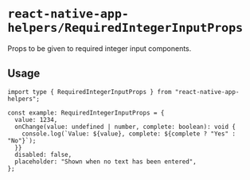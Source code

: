 # `react-native-app-helpers/RequiredIntegerInputProps`

Props to be given to required integer input components.

## Usage

```tsx
import type { RequiredIntegerInputProps } from "react-native-app-helpers";

const example: RequiredIntegerInputProps = {
  value: 1234,
  onChange(value: undefined | number, complete: boolean): void {
    console.log(`Value: ${value}, complete: ${complete ? "Yes" : "No"}`);
  }}
  disabled: false,
  placeholder: "Shown when no text has been entered",
};
```
